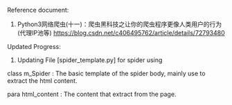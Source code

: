 Reference document:

1. Python3网络爬虫(十一)：爬虫黑科技之让你的爬虫程序更像人类用户的行为(代理IP池等)
https://blog.csdn.net/c406495762/article/details/72793480

Updated Progress:

1. Updating File [spider_template.py] for spider using





class m_Spider : The basic template of the spider body, mainly use to extract the html content.

para html_content : The content that extract from the page.
